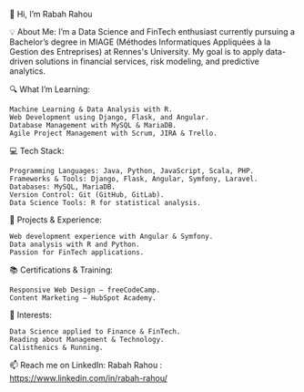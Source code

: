 👋 Hi, I’m Rabah Rahou

💡 About Me:
I’m a Data Science and FinTech enthusiast currently pursuing a Bachelor’s degree in MIAGE (Méthodes Informatiques Appliquées à la Gestion des Entreprises) at Rennes's University. My goal is to apply data-driven solutions in financial services, risk modeling, and predictive analytics.

🔍 What I’m Learning:

    Machine Learning & Data Analysis with R.
    Web Development using Django, Flask, and Angular.
    Database Management with MySQL & MariaDB.
    Agile Project Management with Scrum, JIRA & Trello.

💻 Tech Stack:

    Programming Languages: Java, Python, JavaScript, Scala, PHP.
    Frameworks & Tools: Django, Flask, Angular, Symfony, Laravel.
    Databases: MySQL, MariaDB.
    Version Control: Git (GitHub, GitLab).
    Data Science Tools: R for statistical analysis.

🚀 Projects & Experience:

    Web development experience with Angular & Symfony.
    Data analysis with R and Python.
    Passion for FinTech applications.

📚 Certifications & Training:

    Responsive Web Design – freeCodeCamp.
    Content Marketing – HubSpot Academy.

🌱 Interests:

    Data Science applied to Finance & FinTech.
    Reading about Management & Technology.
    Calisthenics & Running.

📫 Reach me on LinkedIn: Rabah Rahou : https://www.linkedin.com/in/rabah-rahou/ 
<!---
RabahRahou/RabahRahou is a ✨ special ✨ repository because its `README.md` (this file) appears on your GitHub profile.
You can click the Preview link to take a look at your changes.
--->

